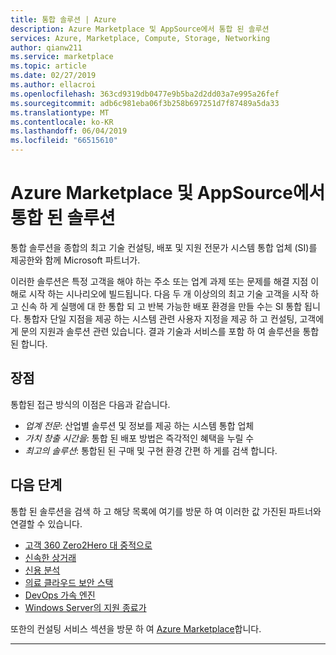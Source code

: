 ```yaml
---
title: 통합 솔루션 | Azure
description: Azure Marketplace 및 AppSource에서 통합 된 솔루션
services: Azure, Marketplace, Compute, Storage, Networking
author: qianw211
ms.service: marketplace
ms.topic: article
ms.date: 02/27/2019
ms.author: ellacroi
ms.openlocfilehash: 363cd9319db0477e9b5ba2d2dd03a7e995a26fef
ms.sourcegitcommit: adb6c981eba06f3b258b697251d7f87489a5da33
ms.translationtype: MT
ms.contentlocale: ko-KR
ms.lasthandoff: 06/04/2019
ms.locfileid: "66515610"
---
```

# <a name="integrated-solutions-in-azure-marketplace-and-appsource"></a>Azure Marketplace 및 AppSource에서 통합 된 솔루션

통합 솔루션을 종합의 최고 기술 컨설팅, 배포 및 지원 전문가 시스템 통합 업체 (SI)를 제공한와 함께 Microsoft 파트너가.

이러한 솔루션은 특정 고객을 해야 하는 주소 또는 업계 과제 또는 문제를 해결 지점 이해로 시작 하는 시나리오에 빌드됩니다. 다음 두 개 이상의의 최고 기술 고객을 시작 하 고 신속 하 게 실행에 대 한 통합 되 고 반복 가능한 배포 환경을 만들 수는 SI 통합 됩니다. 통합자 단일 지점을 제공 하는 시스템 관련 사용자 지정을 제공 하 고 컨설팅, 고객에 게 문의 지원과 솔루션 관련 있습니다.  결과 기술과 서비스를 포함 하 여 솔루션을 통합된 합니다.

## <a name="advantages"></a>장점

통합된 접근 방식의 이점은 다음과 같습니다.

* *업계 전문*: 산업별 솔루션 및 정보를 제공 하는 시스템 통합 업체
* *가치 창출 시간을*: 통합 된 배포 방법은 즉각적인 혜택을 누릴 수
* *최고의 솔루션*: 통합된 된 구매 및 구현 환경 간편 하 게를 검색 합니다.

## <a name="next-steps"></a>다음 단계

통합 된 솔루션을 검색 하 고 해당 목록에 여기를 방문 하 여 이러한 값 가진된 파트너와 연결할 수 있습니다.

* [고객 360 Zero2Hero 대 중적으로](https://azuremarketplace.microsoft.com/marketplace/consulting-services/bardess.customer-360-powered-by-zero2hero)
* [신속한 상거래](https://azuremarketplace.microsoft.com/marketplace/consulting-services/publicis-sapient.rapid_commerce)
* [신용 분석](https://azuremarketplace.microsoft.com/marketplace/consulting-services/rcg-us.rcg-enable-credit-analytics)
* [의료 클라우드 보안 스택](https://azuremarketplace.microsoft.com/marketplace/consulting-services/xentit.azure-xentit-trendmicro-qualys-hcss-12months)
* [DevOps 가속 엔진](https://azuremarketplace.microsoft.com/marketplace/consulting-services/sirrus7.sirrus7-devops-acceleration-engine?search=devops%20acceleration%20engine&page=1)
* [Windows Server의 지원 종료가](https://azuremarketplace.microsoft.com/marketplace/consulting-services/new-signature.eos_appfactory)

또한의 컨설팅 서비스 섹션을 방문 하 여 [Azure Marketplace](https://azuremarketplace.microsoft.com/marketplace/consulting-services)합니다.

---
